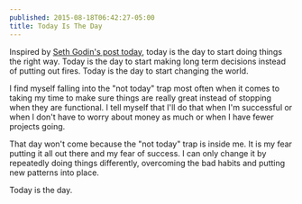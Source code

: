 ```yaml
---
published: 2015-08-18T06:42:27-05:00
title: Today Is The Day
---
```

Inspired by [Seth Godin's post today](http://sethgodin.typepad.com/seths_blog/2015/08/the-interim-strategy.html), today is the day to start doing things the right way. Today is the day to start making long term decisions instead of putting out fires. Today is the day to start changing the world.

I find myself falling into the "not today" trap most often when it comes to taking my time to make sure things are really great instead of stopping when they are functional. I tell myself that I'll do that when I'm successful or when I don't have to worry about money as much or when I have fewer projects going.

That day won't come because the "not today" trap is inside me. It is my fear putting it all out there and my fear of success. I can only change it by repeatedly doing things differently, overcoming the bad habits and putting new patterns into place.

Today is the day.

